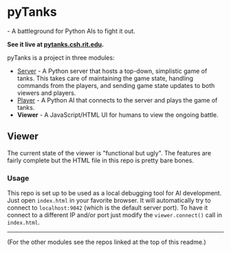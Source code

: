 # pyTanks
 \- A battleground for Python AIs to fight it out.
 
**See it live at [pytanks.csh.rit.edu](http://pytanks.csh.rit.edu).**

pyTanks is a project in three modules:
- [Server](https://github.com/JoelEager/pyTanks.Server) - A Python server that hosts a top-down, 
simplistic game of tanks. This takes care of maintaining the game state, handling commands from 
the players, and sending game state updates to both viewers and players.
- [Player](https://github.com/JoelEager/pyTanks.Player) - A Python AI that connects to the 
server and plays the game of tanks.
- **Viewer** - A JavaScript/HTML UI for humans to view the ongoing battle.

## Viewer
The current state of the viewer is "functional but ugly". The features are fairly complete but 
the HTML file in this repo is pretty bare bones.

### Usage
This repo is set up to be used as a local debugging tool for AI development. Just open 
`index.html` in your favorite browser. It will automatically try to connect to `localhost:9042` 
(which is the default server port). To have it connect to a different IP and/or port just modify 
the `viewer.connect()` call in `index.html`.

---
(For the other modules see the repos linked at the top of this readme.)